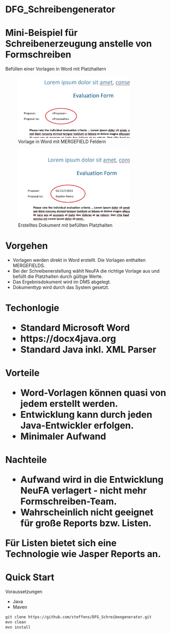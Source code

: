 # DFG_Schreibengenerator
<h1>Mini-Beispiel für Schreibenerzeugung anstelle von Formschreiben</h1>

Befüllen einer Vorlagen in Word mit Platzhaltern

<figure>
    <img src="word_template.JPG" width="350" title="Vorlage in Word mit MERGEFIELD Feldern">
    <figcaption>Vorlage in Word mit MERGEFIELD Feldern</figcaption>
</figure>

<figure>
    <img src="word_result.JPG" width="350" title="Ergebnis nach Befüllen der Platzhalten">
    <figcaption>Erstelltes Dokument mit befüllten Platzhalten</figcaption>
</figure>

<h1>Vorgehen</h1>
<ul>
    <li>Vorlagen werden direkt in Word erstellt. Die Vorlagen enthalten MERGEFIELDS.</li>
    <li>Bei der Schreibenerstellung wählt NeuFA die richtige Vorlage aus und befüllt die Platzhalten durch gültige Werte.</li>
    <li>Das Ergebnisdokument wird im DMS abgelegt.</li>
    <li>Dokumenttyp wird durch das System gesetzt.</li>
</ul>

<h1>Techonlogie</hi>
<ul>
    <li>Standard Microsoft Word</li>
    <li>https://docx4java.org</li>
    <li>Standard Java inkl. XML Parser</li>
</ul>

<h1>Vorteile</hi>
<ul>
    <li>Word-Vorlagen können quasi von jedem erstellt werden.</li>
    <li>Entwicklung kann durch jeden Java-Entwickler erfolgen.</li>
    <li>Minimaler Aufwand</li>
</ul>


<h1>Nachteile</hi>
<ul>
    <li>Aufwand wird in die Entwicklung NeuFA verlagert - nicht mehr Formschreiben-Team.</li>
    <li>Wahrscheinlich nicht geeignet für große Reports bzw. Listen.</li>
</ul>
Für Listen bietet sich eine Technologie wie Jasper Reports an.

<h1>Quick Start</h1>
Voraussetzungen
<ul>
    <li>Java</li>
    <li>Maven</li>
</ul>

```
git clone https://github.com/steffens/DFG_Schreibengenerator.git
mvn clean
mvn install
```
